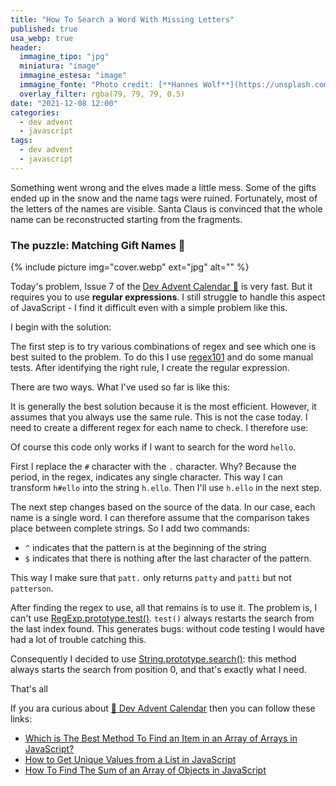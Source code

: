 ```yaml
---
title: "How To Search a Word With Missing Letters"
published: true
usa_webp: true
header:
  immagine_tipo: "jpg"
  miniatura: "image"
  immagine_estesa: "image"
  immagine_fonte: "Photo credit: [**Hannes Wolf**](https://unsplash.com/@hannes_wolf)"
  overlay_filter: rgba(79, 79, 79, 0.5)
date: "2021-12-08 12:00"
categories:
  - dev advent
  - javascript
tags:
  - dev advent
  - javascript
---
```


Something went wrong and the elves made a little mess. Some of the gifts ended up in the snow and the name tags were ruined. Fortunately, most of the letters of the names are visible. Santa Claus is convinced that the whole name can be reconstructed starting from the fragments.

### The puzzle: Matching Gift Names 🎁

{% include picture img="cover.webp" ext="jpg" alt="" %}

Today's problem, Issue 7 of the [Dev Advent Calendar 🎅](https://github.com/devadvent/puzzle-7) is very fast. But it requires you to use **regular expressions**. I still struggle to handle this aspect of JavaScript - I find it difficult even with a simple problem like this.

I begin with the solution:

<script src="https://gist.github.com/el3um4s/d7a66ba974263bdc60eaf1d1be327b92.js"></script>

The first step is to try various combinations of regex and see which one is best suited to the problem. To do this I use [regex101](https://regex101.com/) and do some manual tests. After identifying the right rule, I create the regular expression.

There are two ways. What I've used so far is like this:

<script src="https://gist.github.com/el3um4s/5c8ab68236d9e94039ed301bb9ac5ef8.js"></script>

It is generally the best solution because it is the most efficient. However, it assumes that you always use the same rule. This is not the case today. I need to create a different regex for each name to check. I therefore use:

<script src="https://gist.github.com/el3um4s/4f5e4f6fabd59ab5282d0a5dea11f3fa.js"></script>

Of course this code only works if I want to search for the word `hello`.

First I replace the `#` character with the `.` character. Why? Because the period, in the regex, indicates any single character. This way I can transform `h#ello` into the string `h.ello`. Then I'll use `h.ello` in the next step.

<script src="https://gist.github.com/el3um4s/389048965b60ba0b7b5f33a33b83ac37.js"></script>

The next step changes based on the source of the data. In our case, each name is a single word. I can therefore assume that the comparison takes place between complete strings. So I add two commands:

- `^` indicates that the pattern is at the beginning of the string
- `$` indicates that there is nothing after the last character of the pattern.

This way I make sure that `patt.` only returns `patty` and `patti` but not `patterson`.

<script src="https://gist.github.com/el3um4s/42d80a692cec8b4cb5d6e6d986cd343c.js"></script>

After finding the regex to use, all that remains is to use it. The problem is, I can't use [RegExp.prototype.test()](https://developer.mozilla.org/en-US/docs/Web/JavaScript/Reference/Global_Objects/RegExp/test). `test()` always restarts the search from the last index found. This generates bugs: without code testing I would have had a lot of trouble catching this.

Consequently I decided to use [String.prototype.search()](https://developer.mozilla.org/en-US/docs/Web/JavaScript/Reference/Global_Objects/String/search): this method always starts the search from position 0, and that's exactly what I need.

<script src="https://gist.github.com/el3um4s/46f1d6bc12fbc2027158edba3db16927.js"></script>

That's all

If you ara curious about [🎅 Dev Advent Calendar](https://github.com/devadvent/readme) then you can follow these links:

- [Which is The Best Method To Find an Item in an Array of Arrays in JavaScript?](https://betterprogramming.pub/which-is-the-best-method-to-find-an-item-in-an-array-of-arrays-in-javascript-5f51589d2086)
- [How to Get Unique Values from a List in JavaScript](https://javascript.plainenglish.io/how-to-get-unique-values-from-a-list-in-javascript-301675602985)
- [How To Find The Sum of an Array of Objects in JavaScript](https://el3um4s.medium.com/how-to-find-the-sum-of-an-array-of-objects-in-javascript-24965d883bd0)
